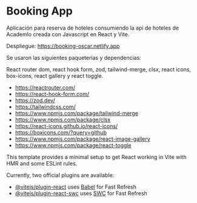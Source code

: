 # Booking App

Aplicación para reserva de hoteles consumiendo la api de hoteles de Academlo creada con Javascript en React y Vite.

Despliegue: https://booking-oscar.netlify.app

Se usaron las siguientes paqueterías y dependencias:

React router dom, react hook form, zod, tailwind-merge, clsx, react icons, box-icons, react gallery y react toggle.

- https://reactrouter.com/
- https://react-hook-form.com/
- https://zod.dev/
- https://tailwindcss.com/
- https://www.npmjs.com/package/tailwind-merge
- https://www.npmjs.com/package/clsx
- https://react-icons.github.io/react-icons/
- https://boxicons.com/?query=github
- https://www.npmjs.com/package/react-image-gallery
- https://www.npmjs.com/package/react-toggle


This template provides a minimal setup to get React working in Vite with HMR and some ESLint rules.

Currently, two official plugins are available:

- [@vitejs/plugin-react](https://github.com/vitejs/vite-plugin-react/blob/main/packages/plugin-react/README.md) uses [Babel](https://babeljs.io/) for Fast Refresh
- [@vitejs/plugin-react-swc](https://github.com/vitejs/vite-plugin-react-swc) uses [SWC](https://swc.rs/) for Fast Refresh
